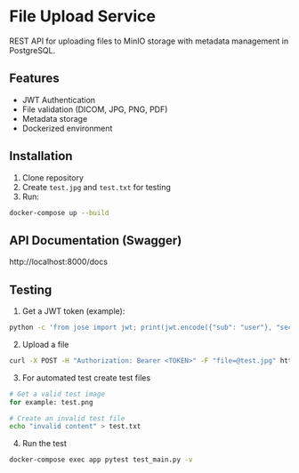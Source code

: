 # File Upload Service

REST API for uploading files to MinIO storage with metadata management in PostgreSQL.

## Features

- JWT Authentication
- File validation (DICOM, JPG, PNG, PDF)
- Metadata storage
- Dockerized environment

## Installation

1. Clone repository
2. Create `test.jpg` and `test.txt` for testing
3. Run:
```bash
docker-compose up --build
```

## API Documentation (Swagger)


http://localhost:8000/docs


## Testing 


1. Get a JWT token (example):
```bash
python -c 'from jose import jwt; print(jwt.encode({"sub": "user"}, "secret-key", algorithm="HS256"))'
```

2. Upload a file
```bash
curl -X POST -H "Authorization: Bearer <TOKEN>" -F "file=@test.jpg" http://localhost:8000/upload
```

3. For automated test create test files

```bash
# Get a valid test image
for example: test.png

# Create an invalid test file
echo "invalid content" > test.txt
```
4. Run the test
```bash
docker-compose exec app pytest test_main.py -v
```